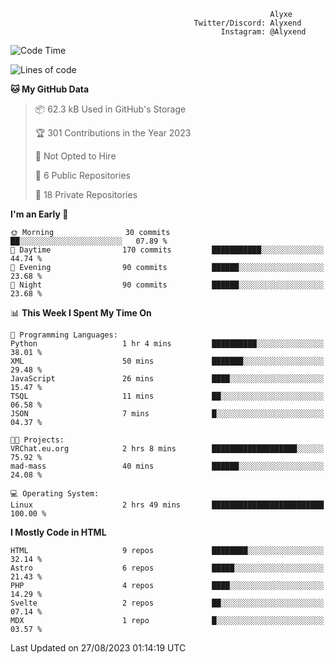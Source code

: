 ```text
                                                          Alyxe
                                         Twitter/Discord: Alyxend
                                               Instagram: @Alyxend
```

<!--START_SECTION:waka-->
![Code Time](http://img.shields.io/badge/Code%20Time-15%20hrs%2054%20mins-blue)

![Lines of code](https://img.shields.io/badge/From%20Hello%20World%20I%27ve%20Written-79.1%20thousand%20lines%20of%20code-blue)

**🐱 My GitHub Data** 

> 📦 62.3 kB Used in GitHub's Storage 
 > 
> 🏆 301 Contributions in the Year 2023
 > 
> 🚫 Not Opted to Hire
 > 
> 📜 6 Public Repositories 
 > 
> 🔑 18 Private Repositories 
 > 
**I'm an Early 🐤** 

```text
🌞 Morning                30 commits          ██░░░░░░░░░░░░░░░░░░░░░░░   07.89 % 
🌆 Daytime                170 commits         ███████████░░░░░░░░░░░░░░   44.74 % 
🌃 Evening                90 commits          ██████░░░░░░░░░░░░░░░░░░░   23.68 % 
🌙 Night                  90 commits          ██████░░░░░░░░░░░░░░░░░░░   23.68 % 
```


📊 **This Week I Spent My Time On** 

```text
💬 Programming Languages: 
Python                   1 hr 4 mins         ██████████░░░░░░░░░░░░░░░   38.01 % 
XML                      50 mins             ███████░░░░░░░░░░░░░░░░░░   29.48 % 
JavaScript               26 mins             ████░░░░░░░░░░░░░░░░░░░░░   15.47 % 
TSQL                     11 mins             ██░░░░░░░░░░░░░░░░░░░░░░░   06.58 % 
JSON                     7 mins              █░░░░░░░░░░░░░░░░░░░░░░░░   04.37 % 

🐱‍💻 Projects: 
VRChat.eu.org            2 hrs 8 mins        ███████████████████░░░░░░   75.92 % 
mad-mass                 40 mins             ██████░░░░░░░░░░░░░░░░░░░   24.08 % 

💻 Operating System: 
Linux                    2 hrs 49 mins       █████████████████████████   100.00 % 
```

**I Mostly Code in HTML** 

```text
HTML                     9 repos             ████████░░░░░░░░░░░░░░░░░   32.14 % 
Astro                    6 repos             █████░░░░░░░░░░░░░░░░░░░░   21.43 % 
PHP                      4 repos             ████░░░░░░░░░░░░░░░░░░░░░   14.29 % 
Svelte                   2 repos             ██░░░░░░░░░░░░░░░░░░░░░░░   07.14 % 
MDX                      1 repo              █░░░░░░░░░░░░░░░░░░░░░░░░   03.57 % 
```




 Last Updated on 27/08/2023 01:14:19 UTC
<!--END_SECTION:waka-->

